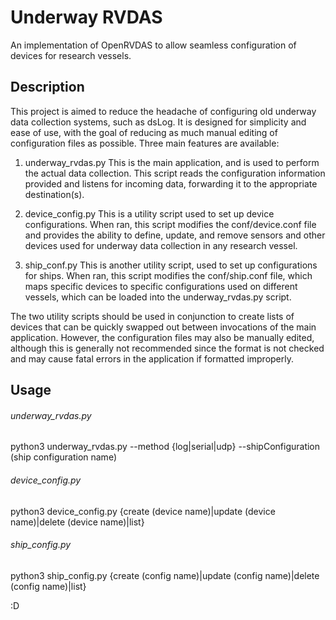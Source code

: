 # Underway RVDAS
An implementation of OpenRVDAS to allow seamless configuration of devices for research vessels.

## Description

This project is aimed to reduce the headache of configuring old underway data collection systems, such as dsLog. It is designed for simplicity and ease of use, with the goal of reducing as much manual editing of configuration files as possible. Three main features are available:

1. underway_rvdas.py
  This is the main application, and is used to perform the actual data collection. This script reads the configuration information provided and listens for incoming data, forwarding it to the appropriate destination(s).

2. device_config.py
  This is a utility script used to set up device configurations. When ran, this script modifies the conf/device.conf file and provides the ability to define, update, and remove sensors and other devices used for underway data collection in any research vessel.

3. ship_conf.py
   This is another utility script, used to set up configurations for ships. When ran, this script modifies the conf/ship.conf file, which maps specific devices to specific configurations used on different vessels, which can be loaded into the underway_rvdas.py script.

The two utility scripts should be used in conjunction to create lists of devices that can be quickly swapped out between invocations of the main application. However, the configuration files may also be manually edited, although this is generally not recommended since the format is not checked and may cause fatal errors in the application if formatted improperly.

## Usage

###### underway_rvdas.py
  python3 underway_rvdas.py --method {log|serial|udp} --shipConfiguration (ship configuration name)

###### device_config.py
  python3 device_config.py {create (device name)|update (device name)|delete (device name)|list}

###### ship_config.py
  python3 ship_config.py {create (config name)|update (config name)|delete (config name)|list}

:D
